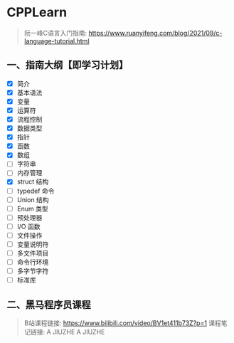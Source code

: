 # CPPLearn

> 阮一峰C语言入门指南: https://www.ruanyifeng.com/blog/2021/09/c-language-tutorial.html
## 一、指南大纲【即学习计划】

- [X] 简介
- [X] 基本语法
- [X] 变量
- [X] 运算符
- [X] 流程控制
- [X] 数据类型
- [X] 指针
- [X] 函数
- [X] 数组
- [ ] 字符串
- [ ] 内存管理
- [X] struct 结构
- [ ] typedef 命令
- [ ] Union 结构
- [ ] Enum 类型
- [ ] 预处理器
- [ ] I/O 函数
- [ ] 文件操作
- [ ] 变量说明符
- [ ] 多文件项目
- [ ] 命令行环境
- [ ] 多字节字符
- [ ] 标准库

## 二、黑马程序员课程
> B站课程链接: https://www.bilibili.com/video/BV1et411b73Z?p=1
> 课程笔记链接: A JIUZHE A JIUZHE
